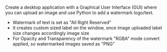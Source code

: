 Create a desktop application with a Graphical User Interface (GUI) where you can upload an image and use Python to add a watermark logo/text.

- Watermark of text is set as "All Right Reserved"
- It creates custom sized label on the window, once image uploaded label size changes accordingly image size
- For Opacity and Transparency of the watermark "RGBA" mode convert applied, so watermarked images saved as "PNG"
